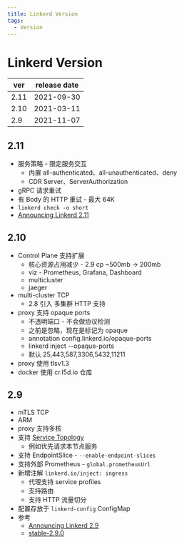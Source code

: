 ```yaml
---
title: Linkerd Version
tags:
  - Version
---
```


# Linkerd Version

| ver  | release date |
| ---- | ------------ |
| 2.11 | 2021-09-30   |
| 2.10 | 2021-03-11   |
| 2.9  | 2021-11-07   |

## 2.11

- 服务策略 - 限定服务交互
  - 内置 all-authenticated、all-unauthenticated、deny
  - CDR Server、ServerAuthorization
- gRPC 请求重试
- 有 Body 的 HTTP 重试 - 最大 64K
- `linkerd check -o short`
- [Announcing Linkerd 2.11](https://linkerd.io/2021/09/30/announcing-linkerd-2.11/)

## 2.10

- Control Plane 支持扩展
  - 核心资源占用减少 - 2.9 cp ~500mb -> 200mb
  - viz - Prometheus, Grafana, Dashboard
  - multicluster
  - jaeger
- multi-cluster TCP
  - 2.8 引入 多集群 HTTP 支持
- proxy 支持 opaque ports
  - 不透明端口 - 不会做协议检测
  - 之前是忽略，现在是标记为 opaque
  - annotation config.linkerd.io/opaque-ports
  - linkerd inject --opaque-ports
  - 默认 25,443,587,3306,5432,11211
- proxy 使用 tlsv1.3
- docker 使用 cr.l5d.io 仓库

## 2.9

- mTLS TCP
- ARM
- proxy 支持多核
- 支持 [Service Topology](https://kubernetes.io/docs/concepts/services-networking/service-topology/)
  - 例如优先请求本节点服务
- 支持 EndpointSlice - `--enable-endpoint-slices`
- 支持外部 Prometheus - `global.prometheusUrl`
- 新增注解 `linkerd.io/inject: ingress`
  - 代理支持 service profiles
  - 支持路由
  - 支持 HTTP 流量切分
- 配置存放于 `linkerd-config` ConfigMap
- 参考
  - [Announcing Linkerd 2.9](https://linkerd.io/2020/11/09/announcing-linkerd-2.9/)
  - [stable-2.9.0](https://github.com/linkerd/linkerd2/releases/tag/stable-2.9.0)
